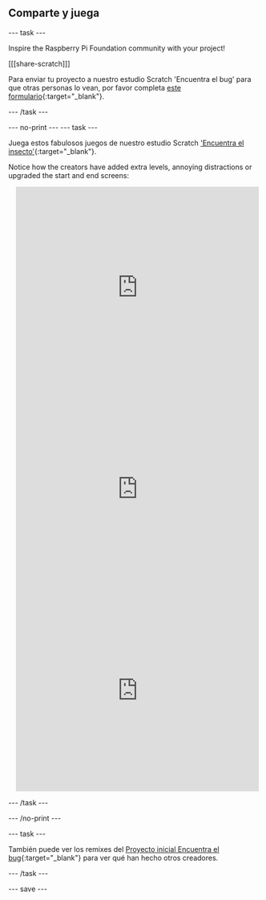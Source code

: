 ## Comparte y juega

--- task ---

Inspire the Raspberry Pi Foundation community with your project!

[[[share-scratch]]]

Para enviar tu proyecto a nuestro estudio Scratch 'Encuentra el bug' para que otras personas lo vean, por favor completa [este formulario](https://form.raspberrypi.org/f/community-project-submissions){:target="_blank"}.

--- /task ---

--- no-print --- --- task ---

Juega estos fabulosos juegos de nuestro estudio Scratch ['Encuentra el insecto'](https://scratch.mit.edu/studios/29005236/){:target="_blank"}.

Notice how the creators have added extra levels, annoying distractions or upgraded the start and end screens:

<div class="scratch-preview" style="margin-left: 15px;">
  <iframe allowtransparency="true" width="485" height="402" src="https://scratch.mit.edu/projects/embed/545488112/?autostart=false" frameborder="0"></iframe>
</div>

<div class="scratch-preview" style="margin-left: 15px;">
  <iframe allowtransparency="true" width="485" height="402" src="https://scratch.mit.edu/projects/embed/707645119/?autostart=false" frameborder="0"></iframe>
</div>

<div class="scratch-preview" style="margin-left: 15px;">
  <iframe allowtransparency="true" width="485" height="402" src="https://scratch.mit.edu/projects/embed/707644397/?autostart=false" frameborder="0"></iframe>
</div>

--- /task ---

--- /no-print ---

--- task ---

También puede ver los remixes del [Proyecto inicial Encuentra el bug](https://scratch.mit.edu/projects/582214723/remixes){:target="_blank"} para ver qué han hecho otros creadores.

--- /task ---

--- save ---

